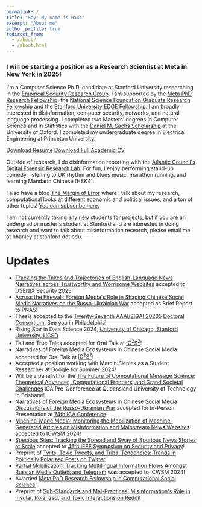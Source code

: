 ```yaml
---
permalink: /
title: "Hey! My name is Hans"
excerpt: "About me"
author_profile: true
redirect_from: 
  - /about/
  - /about.html
---
```

### I will be starting a position as a Research Scientist at Meta in New York in 2025! 

I'm a Computer Science Ph.D. candidate at Stanford University researching in the [Empirical Security Research Group](https://esrg.stanford.edu/). I am supported by the [Meta PhD Research Fellowship](https://research.facebook.com/blog/2023/4/announcing-the-2023-meta-research-phd-fellowship-award-winners/), the [National Science Foundation Graduate Research Fellowship](https://www.nsfgrfp.org/) and the [Stanford University EDGE Fellowship](https://vpge.stanford.edu/fellowships-funding/enhancing-diversity-graduate/details). I am broadly interested in disinformation, computer security, networks, and natural language processing. I completed two Masters’ degrees in Computer Science and in Statistics with the [Daniel M. Sachs Scholarship](https://sachs.princeton.edu/) at the University of Oxford. I completed my undergraduate degree in Electrical Engineering at Princeton University.

[Download Resume](https://www.hanshanley.com/files/HansWAHanley_Resume.pdf)
[Download Full Academic CV](https://www.hanshanley.com/files/Hans_WA_Hanley_CV.pdf)

Outside of research, I do disinformation reporting with the [Atlantic Council's Digital Forensic Research Lab](https://www.atlanticcouncil.org/programs/digital-forensic-research-lab/). For fun, I enjoy performing stand-up comedy, listening to UK rhythm and blues music, marathon running, and learning Mandarin Chinese (HSK4).

I also have a blog [The Margin of Error](https://www.themarginoferror.com/) where I talk about my research, computational looks at different economic and political issues, and a ton of other topics! [You can subscribe here.](https://docs.google.com/forms/d/e/1FAIpQLSeHPhVHdJ0xdCYq3wDYjkOIxgVdErP4qszNOBQYrnyzTz3xyQ/viewform)

I am not currently taking any new students for projects, but if you are an undergrad or master's student at Stanford and are interested in doing research and want to talk about  misinformation research, please email me at hhanley at stanford dot edu.


Updates
======
* [Tracking the Takes and Trajectories of English-Language News Narratives across Trustworthy and Worrisome Websites](https://www.hanshanley.com/files/Tracking_Takes.pdf) accepted to USENIX Security 2025!
* [Across the Firewall: Foreign Media's Role in Shaping Chinese Social Media Narratives on the Russo-Ukrainian War](https://www.pnas.org/doi/10.1073/pnas.2420607122) accepted as Brief Report to PNAS!
* Thesis accepted to the [Twenty-Seventh AAAI/SIGAI  20205 Doctoral Consortium](https://aaai.org/conference/aaai/aaai-25/doctoral-consortium-call/). See you in Philadelphia!
* Rising Star in Data Science 2024, [University of Chicago, Stanford University, UCSD](https://datascience.uchicago.edu/research/postdoctoral-programs/rising-stars/)
* Tall and True Tales accepted for Oral Talk at [IC<sup>2</sup>S<sup>2</sup>](https://ic2s2-2024.org/)!
* Narratives of Foreign Media Ecosystems in Chinese Social Media accepted for Oral Talk at [IC<sup>2</sup>S<sup>2</sup>](https://ic2s2-2024.org/)!
* Accepted a position working with Marcin Sieniek as a Student Researcher at Google for Summer 2024!
* Will be a panelist for the [The Future of Computational Message Science: Theoretical Advances, Computational Frontiers, and Grand Societal Challenges]() ICA Pre-Conference at Queensland University of Technology in Brisbane!
* [Narratives of Foreign Media Ecosystems in Chinese Social Media Discussions of the Russo-Ukrainian War]() accepted for In-Person Presentation at [74th ICA Conference](https://www.icahdq.org/mpage/ica24)!
* [Machine-Made Media: Monitoring the Mobilization of Machine-Generated Articles on Misinformation and Mainstream News Websites](https://www.hanshanley.com/files/machine_made.pdf) accepted to ICWSM 2024!
* [Specious Sites: Tracking the Spread and Sway of Spurious News Stories at Scale](https://www.hanshanley.com/files/Specious_Sites.pdf) accepted to [45th IEEE Symposium on Security and Privacy](https://sp2024.ieee-security.org/)!
* Preprint of [Twits, Toxic Tweets, and Tribal Tendencies: Trends in Politically Polarized Posts on Twitter](https://www.hanshanley.com/files/CSCW_Twits.pdf)
* [Partial Mobilization: Tracking Multilingual Information Flows Amongst Russian Media Outlets and Telegram](https://www.hanshanley.com/files/ICWSM_Partial_Mobilization.pdf) was accepted to ICWSM 2024! 
* Awarded [Meta PhD Research Fellowship in Computational Social Science](https://research.facebook.com/blog/2023/4/announcing-the-2023-meta-research-phd-fellowship-award-winners/)
* Preprint of [Sub-Standards and Mal-Practices: Misinformation's Role in Insular, Polarized, and Toxic Interactions on Reddit](https://www.hanshanley.com/files/Sub_Standards_and_Mal_Practices.pdf)
